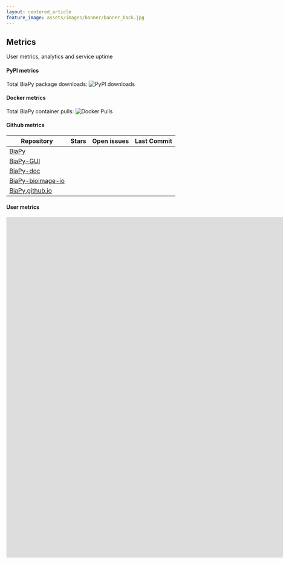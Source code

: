 ```yaml
---
layout: centered_article
feature_image: assets/images/banner/banner_back.jpg
---
```


## Metrics

User metrics, analytics and service uptime

#### PyPI metrics 

<p class="metric-text">Total BiaPy package downloads: <img src="https://img.shields.io/pypi/dm/biapy.svg?label=Downloads" alt="PyPI downloads"></p>

<!-- #### GUI metrics 
#### Notebooks metrics  -->

#### Docker metrics 

<p class="metric-text">Total BiaPy container pulls: <img src="https://img.shields.io/docker/pulls/biapyx/biapy" alt="Docker Pulls"></p>

#### Github metrics 

<table id="td-content">
    <thead><tr><th>Repository</th><th>Stars</th><th>Open issues</th><th>Last Commit</th></tr></thead>
    <tbody>
        <tr>
            <td>
                <a href="https://github.com/BiaPyX/BiaPy">BiaPy</a>
            </td>
            <td>
                <img src="https://img.shields.io/github/stars/BiaPyX/BiaPy" alt="">
            </td>
            <td>
                <img src="https://img.shields.io/github/issues-raw/BiaPyX/BiaPy" alt="">
            </td>
            <td>
                <img src="https://img.shields.io/github/last-commit/BiaPyX/BiaPy" alt="">
            </td>
        </tr>
        <tr>
            <td>
                <a href="https://github.com/BiaPyX/BiaPy-GUI">BiaPy-GUI</a>
            </td>
            <td>
                <img src="https://img.shields.io/github/stars/BiaPyX/BiaPy-GUI" alt="">
            </td>
            <td>
                <img src="https://img.shields.io/github/issues-raw/BiaPyX/BiaPy-GUI" alt="">
            </td>
            <td>
                <img src="https://img.shields.io/github/last-commit/BiaPyX/BiaPy-GUI" alt="">
            </td>
        </tr>
        <tr>
            <td>
                <a href="https://github.com/BiaPyX/BiaPy-doc">BiaPy-doc</a>
            </td>
            <td>
                <img src="https://img.shields.io/github/stars/BiaPyX/BiaPy-doc" alt="">
            </td>
            <td>
                <img src="https://img.shields.io/github/issues-raw/BiaPyX/BiaPy-doc" alt="">
            </td>
            <td>
                <img src="https://img.shields.io/github/last-commit/BiaPyX/BiaPy-doc" alt="">
            </td>
        </tr>
        <tr>
            <td>
                <a href="https://github.com/BiaPyX/BiaPy-bioimage-io">BiaPy-bioimage-io</a>
            </td>
            <td>
                <img src="https://img.shields.io/github/stars/BiaPyX/BiaPy-bioimage-io" alt="">
            </td>
            <td>
                <img src="https://img.shields.io/github/issues-raw/BiaPyX/BiaPy-bioimage-io" alt="">
            </td>
            <td>
                <img src="https://img.shields.io/github/last-commit/BiaPyX/BiaPy-bioimage-io" alt="">
            </td>
        </tr>
        <tr>
            <td>
                <a href="https://github.com/BiaPyX/BiaPy.github.io">BiaPy.github.io</a>
            </td>
            <td>
                <img src="https://img.shields.io/github/stars/BiaPyX/BiaPy.github.io" alt="">
            </td>
            <td>
                <img src="https://img.shields.io/github/issues-raw/BiaPyX/BiaPy.github.io" alt="">
            </td>
            <td>
                <img src="https://img.shields.io/github/last-commit/BiaPyX/BiaPy.github.io" alt="">
            </td>
        </tr>
    </tbody>
</table>

#### User metrics 

<iframe class="last_item" width="1920" height="900" src="https://lookerstudio.google.com/embed/reporting/cc158ce7-efc6-4c13-a8a1-3cbbbe60a146/page/7floD" frameborder="0" style="border:0" allowfullscreen scrolling="no" sandbox="allow-storage-access-by-user-activation allow-scripts allow-same-origin allow-popups allow-popups-to-escape-sandbox"></iframe>